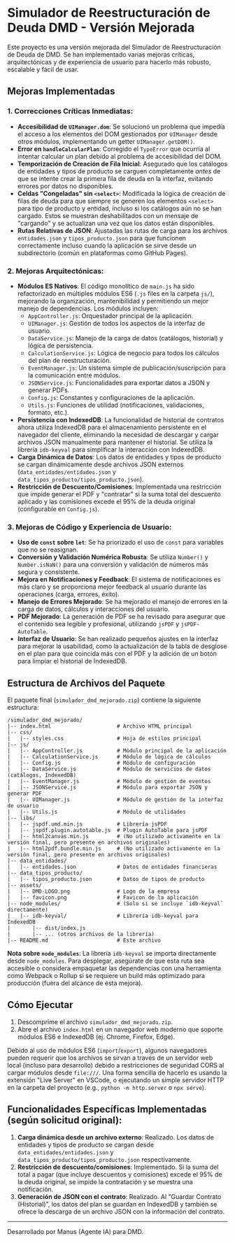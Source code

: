# Simulador de Reestructuración de Deuda DMD - Versión Mejorada

Este proyecto es una versión mejorada del Simulador de Reestructuración de Deuda de DMD. Se han implementado varias mejoras críticas, arquitectónicas y de experiencia de usuario para hacerlo más robusto, escalable y fácil de usar.

## Mejoras Implementadas

### 1. Correcciones Críticas Inmediatas:

*   **Accesibilidad de `UIManager.dom`**: Se solucionó un problema que impedía el acceso a los elementos del DOM gestionados por `UIManager` desde otros módulos, implementando un getter `UIManager.getDOM()`.
*   **Error en `handleCalcularPlan`**: Corregido el `TypeError` que ocurría al intentar calcular un plan debido al problema de accesibilidad del DOM.
*   **Temporización de Creación de Fila Inicial**: Asegurado que los catálogos de entidades y tipos de producto se carguen completamente *antes* de que se intente crear la primera fila de deuda en la interfaz, evitando errores por datos no disponibles.
*   **Celdas "Congeladas" sin `<select>`**: Modificada la lógica de creación de filas de deuda para que siempre se generen los elementos `<select>` para tipo de producto y entidad, incluso si los catálogos aún no se han cargado. Estos se muestran deshabilitados con un mensaje de "cargando" y se actualizan una vez que los datos están disponibles.
*   **Rutas Relativas de JSON**: Ajustadas las rutas de carga para los archivos `entidades.json` y `tipos_producto.json` para que funcionen correctamente incluso cuando la aplicación se sirve desde un subdirectorio (común en plataformas como GitHub Pages).

### 2. Mejoras Arquitectónicas:

*   **Módulos ES Nativos**: El código monolítico de `main.js` ha sido refactorizado en múltiples módulos ES6 (`.js` files en la carpeta `js/`), mejorando la organización, mantenibilidad y permitiendo un mejor manejo de dependencias. Los módulos incluyen:
    *   `AppController.js`: Orquestador principal de la aplicación.
    *   `UIManager.js`: Gestión de todos los aspectos de la interfaz de usuario.
    *   `DataService.js`: Manejo de la carga de datos (catálogos, historial) y lógica de persistencia.
    *   `CalculationService.js`: Lógica de negocio para todos los cálculos del plan de reestructuración.
    *   `EventManager.js`: Un sistema simple de publicación/suscripción para la comunicación entre módulos.
    *   `JSONService.js`: Funcionalidades para exportar datos a JSON y generar PDFs.
    *   `Config.js`: Constantes y configuraciones de la aplicación.
    *   `Utils.js`: Funciones de utilidad (notificaciones, validaciones, formato, etc.).
*   **Persistencia con IndexedDB**: La funcionalidad de historial de contratos ahora utiliza IndexedDB para el almacenamiento persistente en el navegador del cliente, eliminando la necesidad de descargar y cargar archivos JSON manualmente para mantener el historial. Se utiliza la librería `idb-keyval` para simplificar la interacción con IndexedDB.
*   **Carga Dinámica de Datos**: Los datos de entidades y tipos de producto se cargan dinámicamente desde archivos JSON externos (`data_entidades/entidades.json` y `data_tipos_producto/tipos_producto.json`).
*   **Restricción de Descuento/Comisiones**: Implementada una restricción que impide generar el PDF y "contratar" si la suma total del descuento aplicado y las comisiones excede el 95% de la deuda original (configurable en `Config.js`).

### 3. Mejoras de Código y Experiencia de Usuario:

*   **Uso de `const` sobre `let`**: Se ha priorizado el uso de `const` para variables que no se reasignan.
*   **Conversión y Validación Numérica Robusta**: Se utiliza `Number()` y `Number.isNaN()` para una conversión y validación de números más segura y consistente.
*   **Mejora en Notificaciones y Feedback**: El sistema de notificaciones es más claro y se proporciona mejor feedback al usuario durante las operaciones (carga, errores, éxito).
*   **Manejo de Errores Mejorado**: Se ha mejorado el manejo de errores en la carga de datos, cálculos y interacciones del usuario.
*   **PDF Mejorado**: La generación de PDF se ha revisado para asegurar que el contenido sea legible y profesional, utilizando `jsPDF` y `jsPDF-AutoTable`.
*   **Interfaz de Usuario**: Se han realizado pequeños ajustes en la interfaz para mejorar la usabilidad, como la actualización de la tabla de desglose en el plan para que coincida más con el PDF y la adición de un botón para limpiar el historial de IndexedDB.

## Estructura de Archivos del Paquete

El paquete final (`simulador_dmd_mejorado.zip`) contiene la siguiente estructura:

```
/simulador_dmd_mejorado/
|-- index.html                     # Archivo HTML principal
|-- css/
|   |-- styles.css                 # Hoja de estilos principal
|-- js/
|   |-- AppController.js           # Módulo principal de la aplicación
|   |-- CalculationService.js      # Módulo de lógica de cálculos
|   |-- Config.js                  # Módulo de configuración
|   |-- DataService.js             # Módulo de servicios de datos (catálogos, IndexedDB)
|   |-- EventManager.js            # Módulo de gestión de eventos
|   |-- JSONService.js             # Módulo para exportar JSON y generar PDF
|   |-- UIManager.js               # Módulo de gestión de la interfaz de usuario
|   |-- Utils.js                   # Módulo de utilidades
|-- libs/
|   |-- jspdf.umd.min.js           # Librería jsPDF
|   |-- jspdf.plugin.autotable.js  # Plugin AutoTable para jsPDF
|   |-- html2canvas.min.js         # (No utilizado activamente en la versión final, pero presente en archivos originales)
|   |-- html2pdf.bundle.min.js     # (No utilizado activamente en la versión final, pero presente en archivos originales)
|-- data_entidades/
|   |-- entidades.json             # Datos de entidades financieras
|-- data_tipos_producto/
|   |-- tipos_producto.json        # Datos de tipos de producto
|-- assets/
|   |-- DMD-LOGO.png               # Logo de la empresa
|   |-- favicon.png                # Favicon de la aplicación
|-- node_modules/                  # (Solo si se incluye `idb-keyval` directamente)
|   |-- idb-keyval/                # Librería idb-keyval para IndexedDB
|       |-- dist/index.js
|       |-- ... (otros archivos de la librería)
|-- README.md                      # Este archivo
```

**Nota sobre `node_modules`**: La librería `idb-keyval` se importa directamente desde `node_modules`. Para desplegar, asegúrate de que esta ruta sea accesible o considera empaquetar las dependencias con una herramienta como Webpack o Rollup si se requiere un build más optimizado para producción (fuera del alcance de esta mejora).

## Cómo Ejecutar

1.  Descomprime el archivo `simulador_dmd_mejorado.zip`.
2.  Abre el archivo `index.html` en un navegador web moderno que soporte módulos ES6 e IndexedDB (ej. Chrome, Firefox, Edge).

Debido al uso de módulos ES6 (`import`/`export`), algunos navegadores pueden requerir que los archivos se sirvan a través de un servidor web local (incluso para desarrollo) debido a restricciones de seguridad CORS al cargar módulos desde `file:///`. Una forma sencilla de hacerlo es usando la extensión "Live Server" en VSCode, o ejecutando un simple servidor HTTP en la carpeta del proyecto (e.g., `python -m http.server` o `npx serve`).

## Funcionalidades Específicas Implementadas (según solicitud original):

1.  **Carga dinámica desde un archivo externo**: Realizado. Los datos de entidades y tipos de producto se cargan desde `data_entidades/entidades.json` y `data_tipos_producto/tipos_producto.json` respectivamente.
2.  **Restricción de descuento/comisiones**: Implementado. Si la suma del total a pagar (que incluye descuentos y comisiones) excede el 95% de la deuda original, se impide la contratación y se muestra una notificación.
3.  **Generación de JSON con el contrato**: Realizado. Al "Guardar Contrato (Historial)", los datos del plan se guardan en IndexedDB y también se ofrece la descarga de un archivo JSON con la información del contrato.

---

Desarrollado por Manus (Agente IA) para DMD.
